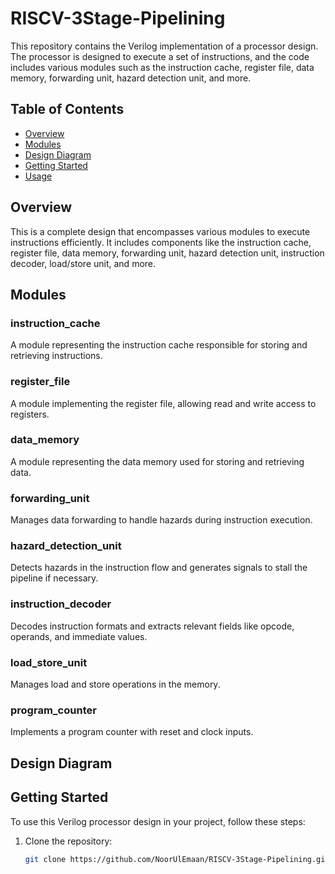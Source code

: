 # RISCV-3Stage-Pipelining


This repository contains the Verilog implementation of a processor design. The processor is designed to execute a set of instructions, and the code includes various modules such as the instruction cache, register file, data memory, forwarding unit, hazard detection unit, and more.

## Table of Contents

- [Overview](#overview)
- [Modules](#modules)
- [Design Diagram](#design-diagram)
- [Getting Started](#getting-started)
- [Usage](#usage)


## Overview

This is a complete design that encompasses various modules to execute instructions efficiently. It includes components like the instruction cache, register file, data memory, forwarding unit, hazard detection unit, instruction decoder, load/store unit, and more.

## Modules

### instruction_cache

A module representing the instruction cache responsible for storing and retrieving instructions.

### register_file

A module implementing the register file, allowing read and write access to registers.

### data_memory

A module representing the data memory used for storing and retrieving data.

### forwarding_unit

Manages data forwarding to handle hazards during instruction execution.

### hazard_detection_unit

Detects hazards in the instruction flow and generates signals to stall the pipeline if necessary.

### instruction_decoder

Decodes instruction formats and extracts relevant fields like opcode, operands, and immediate values.

### load_store_unit

Manages load and store operations in the memory.

### program_counter

Implements a program counter with reset and clock inputs.


## Design Diagram



## Getting Started

To use this Verilog processor design in your project, follow these steps:

1. Clone the repository:

   ```bash
   git clone https://github.com/NoorUlEmaan/RISCV-3Stage-Pipelining.git
